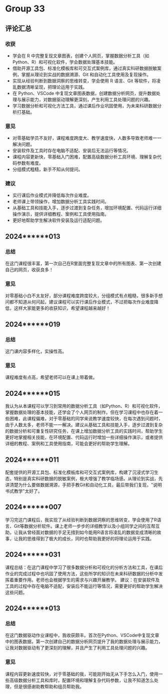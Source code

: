 # Group 33

## 评论汇总

### 收获

- 学会在 R 中完整复现文章图表，创建个人网页，掌握数据分析工具（如 Python、R）和可视化软件，学会数据处理基本技能。
- 借助开源工具包、标准化模板库和可交互式案例库，通过真实科研数据脱敏案例，掌握从理论到实战的数据溯源、Git 和自动化工具使用及复现操作。
- 实现从经验判断到数据洞察的思维转变，学会使用 R 语言、Git 等软件，将凌乱数据清晰呈现，把理论运用于实践。
- 在 Python、VSCode 中复现文章图表数据，创建数据分析网页，提升数据处理与展示能力，对数据驱动理解更深刻，产生利用工具处理问题的兴趣。
- 学习数据分析和可视化方法工具，通过课后作业巩固使用，为未来科研数据分析打基础。

### 意见

- 对零基础学员不友好，课程难度跨度大、教学速度快，人数多导致老师难一一解决问题。
- 安装软件及工具时存在电脑不适配、安装后无法运行等情况。
- 课程内容更新快，零基础入门困难，配置高级数据分析工具环境、理解复杂代码参数有难度。
- 分组模式粗糙，新手不知从何提问。

### 建议

- 实行课后作业模式并降低每次作业难度。
- 老师课上带领操作，增加数据分析工具实践时间。
- 从基础工具和技能入手，逐步过渡到复杂任务，增加环境配置、代码运行详细操作演示，提供详细教程、案例和工具使用指南。
- 更好地帮助学生解决软件安装及运行适配问题。

## 2024******013

### 总结

在这门课程很丰富，第一次自己在R里面完整复现文章中的所有图表、第一次创建自己的网页，收获良多！

### 意见

对零基础小白不太友好，部分课程难度跨度较大，分组模式有点粗糙，很多新手想问都不知道从何问起，建议课程可以实行课后作业模式，不过把每次作业难度降低，这样大家能更多的收获知识，希望课程越来越好！

## 2024******019

### 总结

这门课内容多样化，实操性高。

### 意见

课程难度有点高，希望老师可以在课上带着做。


## 2024******015

我认为从本课程可以学习到常用的数据分析工具（如Python、R）和可视化软件，掌握数据处理的基本技能，还学会了个人网页的制作。但在学习课程中也存在着一些困难，此课程偏难，对于零基础的同学来说教学速度较快，在每次遇到问题时，由于人数太多，老师不能一一解决。建议从基础工具和技能入手，逐步过渡到复杂的数据分析和可重复性研究任务，在课上增加数据分析工具的实践时间，帮助学生更好地掌握相关技能，在环境配置、代码运行时增加一些详细操作演示，或者提供详细的教程、案例和工具使用指南，可能会更好的帮助学生理解。

## 2024******011

配套提供的开源工具包、标准化模板库和可交互式案例库，构建了沉浸式学习生态，特别是真实科研数据的脱敏案例，极大增强了教学临场感。从理论到实战，先讲清楚为什么要做数据溯源，手把手教Git和自动化工具，最后带我们复现，"说明书式教学"太好了。

## 2024******007

学习完这门课程后，我实现了从经验判断到数据洞察的思维转变，学会使用了R语言、Git等数据分析软件。课上老师一步步的详细教学以及小组同学之间的互帮互助，让我从曾经面对数据的手足无措到如今能用R语言将凌乱的数据变成清晰的故事，让我的思维得到了极大的成长，同时也帮助我更好的将理论运用于实践。

## 2024******031

课程总结：在这门课程中学习了很多数据分析和可视化的分析方法和工具，在课后作业的完成过程中也巩固了使用方法，这些所学的知识在未来科研数据的分析中发挥着重要作用。老师也会根据学生的需求与兴趣开展教学。
建议：在安装软件及工具的过程中存在电脑不适配，安装后不能运行等情况，需要更好的帮助学生解决这些问题。

## 2024******013

### 总结

在这门数据驱动作业课程中，我收获颇丰。首次在Python、VSCode中复现文章中的图表数据，第一次创建自己的数据分析网页提升了我的数据处理与展示能力，让我对数据驱动有了更深刻的理解，并且产生了利用工具处理问题的兴趣。

### 意见

课程内容更新速度较快，对于零基础的我，可能刚开始无从下手怎么入门，使用一些高级数据分析工具和库时，配置环境和理解复杂代码参数，让我不知道怎么处理，但是很感谢助教帮助和组员帮助我。
